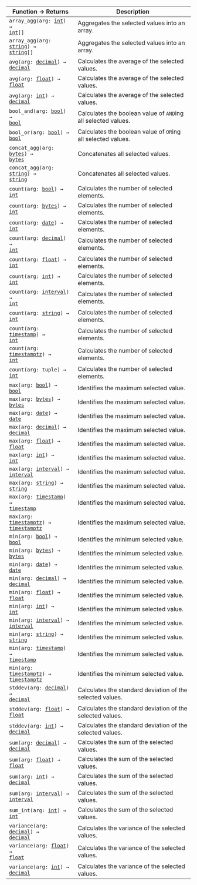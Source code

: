Function &rarr; Returns | Description
--- | ---
<code>array_agg(arg: <a href="int.html">int</a>) &rarr; <a href="int.html">int</a>[]</code> | <span class="funcdesc">Aggregates the selected values into an array.</span>
<code>array_agg(arg: <a href="string.html">string</a>) &rarr; <a href="string.html">string</a>[]</code> | <span class="funcdesc">Aggregates the selected values into an array.</span>
<code>avg(arg: <a href="decimal.html">decimal</a>) &rarr; <a href="decimal.html">decimal</a></code> | <span class="funcdesc">Calculates the average of the selected values.</span>
<code>avg(arg: <a href="float.html">float</a>) &rarr; <a href="float.html">float</a></code> | <span class="funcdesc">Calculates the average of the selected values.</span>
<code>avg(arg: <a href="int.html">int</a>) &rarr; <a href="decimal.html">decimal</a></code> | <span class="funcdesc">Calculates the average of the selected values.</span>
<code>bool_and(arg: <a href="bool.html">bool</a>) &rarr; <a href="bool.html">bool</a></code> | <span class="funcdesc">Calculates the boolean value of `AND`ing all selected values.</span>
<code>bool_or(arg: <a href="bool.html">bool</a>) &rarr; <a href="bool.html">bool</a></code> | <span class="funcdesc">Calculates the boolean value of `OR`ing all selected values.</span>
<code>concat_agg(arg: <a href="bytes.html">bytes</a>) &rarr; <a href="bytes.html">bytes</a></code> | <span class="funcdesc">Concatenates all selected values.</span>
<code>concat_agg(arg: <a href="string.html">string</a>) &rarr; <a href="string.html">string</a></code> | <span class="funcdesc">Concatenates all selected values.</span>
<code>count(arg: <a href="bool.html">bool</a>) &rarr; <a href="int.html">int</a></code> | <span class="funcdesc">Calculates the number of selected elements.</span>
<code>count(arg: <a href="bytes.html">bytes</a>) &rarr; <a href="int.html">int</a></code> | <span class="funcdesc">Calculates the number of selected elements.</span>
<code>count(arg: <a href="date.html">date</a>) &rarr; <a href="int.html">int</a></code> | <span class="funcdesc">Calculates the number of selected elements.</span>
<code>count(arg: <a href="decimal.html">decimal</a>) &rarr; <a href="int.html">int</a></code> | <span class="funcdesc">Calculates the number of selected elements.</span>
<code>count(arg: <a href="float.html">float</a>) &rarr; <a href="int.html">int</a></code> | <span class="funcdesc">Calculates the number of selected elements.</span>
<code>count(arg: <a href="int.html">int</a>) &rarr; <a href="int.html">int</a></code> | <span class="funcdesc">Calculates the number of selected elements.</span>
<code>count(arg: <a href="interval.html">interval</a>) &rarr; <a href="int.html">int</a></code> | <span class="funcdesc">Calculates the number of selected elements.</span>
<code>count(arg: <a href="string.html">string</a>) &rarr; <a href="int.html">int</a></code> | <span class="funcdesc">Calculates the number of selected elements.</span>
<code>count(arg: <a href="timestamp.html">timestamp</a>) &rarr; <a href="int.html">int</a></code> | <span class="funcdesc">Calculates the number of selected elements.</span>
<code>count(arg: <a href="timestamp.html">timestamptz</a>) &rarr; <a href="int.html">int</a></code> | <span class="funcdesc">Calculates the number of selected elements.</span>
<code>count(arg: tuple) &rarr; <a href="int.html">int</a></code> | <span class="funcdesc">Calculates the number of selected elements.</span>
<code>max(arg: <a href="bool.html">bool</a>) &rarr; <a href="bool.html">bool</a></code> | <span class="funcdesc">Identifies the maximum selected value.</span>
<code>max(arg: <a href="bytes.html">bytes</a>) &rarr; <a href="bytes.html">bytes</a></code> | <span class="funcdesc">Identifies the maximum selected value.</span>
<code>max(arg: <a href="date.html">date</a>) &rarr; <a href="date.html">date</a></code> | <span class="funcdesc">Identifies the maximum selected value.</span>
<code>max(arg: <a href="decimal.html">decimal</a>) &rarr; <a href="decimal.html">decimal</a></code> | <span class="funcdesc">Identifies the maximum selected value.</span>
<code>max(arg: <a href="float.html">float</a>) &rarr; <a href="float.html">float</a></code> | <span class="funcdesc">Identifies the maximum selected value.</span>
<code>max(arg: <a href="int.html">int</a>) &rarr; <a href="int.html">int</a></code> | <span class="funcdesc">Identifies the maximum selected value.</span>
<code>max(arg: <a href="interval.html">interval</a>) &rarr; <a href="interval.html">interval</a></code> | <span class="funcdesc">Identifies the maximum selected value.</span>
<code>max(arg: <a href="string.html">string</a>) &rarr; <a href="string.html">string</a></code> | <span class="funcdesc">Identifies the maximum selected value.</span>
<code>max(arg: <a href="timestamp.html">timestamp</a>) &rarr; <a href="timestamp.html">timestamp</a></code> | <span class="funcdesc">Identifies the maximum selected value.</span>
<code>max(arg: <a href="timestamp.html">timestamptz</a>) &rarr; <a href="timestamp.html">timestamptz</a></code> | <span class="funcdesc">Identifies the maximum selected value.</span>
<code>min(arg: <a href="bool.html">bool</a>) &rarr; <a href="bool.html">bool</a></code> | <span class="funcdesc">Identifies the minimum selected value.</span>
<code>min(arg: <a href="bytes.html">bytes</a>) &rarr; <a href="bytes.html">bytes</a></code> | <span class="funcdesc">Identifies the minimum selected value.</span>
<code>min(arg: <a href="date.html">date</a>) &rarr; <a href="date.html">date</a></code> | <span class="funcdesc">Identifies the minimum selected value.</span>
<code>min(arg: <a href="decimal.html">decimal</a>) &rarr; <a href="decimal.html">decimal</a></code> | <span class="funcdesc">Identifies the minimum selected value.</span>
<code>min(arg: <a href="float.html">float</a>) &rarr; <a href="float.html">float</a></code> | <span class="funcdesc">Identifies the minimum selected value.</span>
<code>min(arg: <a href="int.html">int</a>) &rarr; <a href="int.html">int</a></code> | <span class="funcdesc">Identifies the minimum selected value.</span>
<code>min(arg: <a href="interval.html">interval</a>) &rarr; <a href="interval.html">interval</a></code> | <span class="funcdesc">Identifies the minimum selected value.</span>
<code>min(arg: <a href="string.html">string</a>) &rarr; <a href="string.html">string</a></code> | <span class="funcdesc">Identifies the minimum selected value.</span>
<code>min(arg: <a href="timestamp.html">timestamp</a>) &rarr; <a href="timestamp.html">timestamp</a></code> | <span class="funcdesc">Identifies the minimum selected value.</span>
<code>min(arg: <a href="timestamp.html">timestamptz</a>) &rarr; <a href="timestamp.html">timestamptz</a></code> | <span class="funcdesc">Identifies the minimum selected value.</span>
<code>stddev(arg: <a href="decimal.html">decimal</a>) &rarr; <a href="decimal.html">decimal</a></code> | <span class="funcdesc">Calculates the standard deviation of the selected values.</span>
<code>stddev(arg: <a href="float.html">float</a>) &rarr; <a href="float.html">float</a></code> | <span class="funcdesc">Calculates the standard deviation of the selected values.</span>
<code>stddev(arg: <a href="int.html">int</a>) &rarr; <a href="decimal.html">decimal</a></code> | <span class="funcdesc">Calculates the standard deviation of the selected values.</span>
<code>sum(arg: <a href="decimal.html">decimal</a>) &rarr; <a href="decimal.html">decimal</a></code> | <span class="funcdesc">Calculates the sum of the selected values.</span>
<code>sum(arg: <a href="float.html">float</a>) &rarr; <a href="float.html">float</a></code> | <span class="funcdesc">Calculates the sum of the selected values.</span>
<code>sum(arg: <a href="int.html">int</a>) &rarr; <a href="decimal.html">decimal</a></code> | <span class="funcdesc">Calculates the sum of the selected values.</span>
<code>sum(arg: <a href="interval.html">interval</a>) &rarr; <a href="interval.html">interval</a></code> | <span class="funcdesc">Calculates the sum of the selected values.</span>
<code>sum_int(arg: <a href="int.html">int</a>) &rarr; <a href="int.html">int</a></code> | <span class="funcdesc">Calculates the sum of the selected values.</span>
<code>variance(arg: <a href="decimal.html">decimal</a>) &rarr; <a href="decimal.html">decimal</a></code> | <span class="funcdesc">Calculates the variance of the selected values.</span>
<code>variance(arg: <a href="float.html">float</a>) &rarr; <a href="float.html">float</a></code> | <span class="funcdesc">Calculates the variance of the selected values.</span>
<code>variance(arg: <a href="int.html">int</a>) &rarr; <a href="decimal.html">decimal</a></code> | <span class="funcdesc">Calculates the variance of the selected values.</span>

